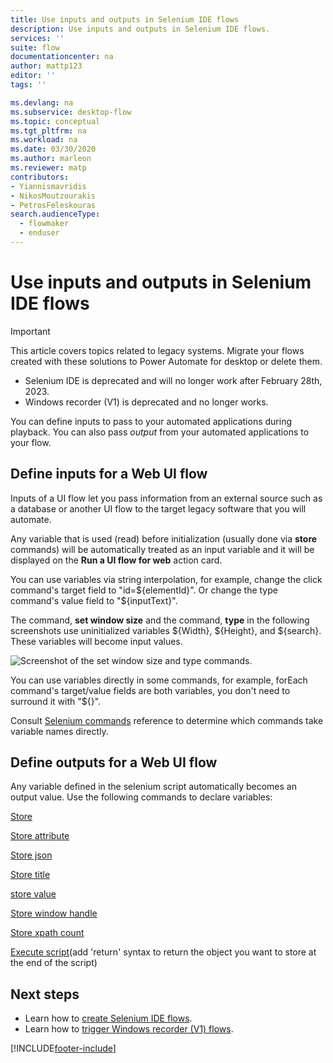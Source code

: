 ```yaml
---
title: Use inputs and outputs in Selenium IDE flows
description: Use inputs and outputs in Selenium IDE flows.
services: ''
suite: flow
documentationcenter: na
author: mattp123
editor: ''
tags: ''

ms.devlang: na
ms.subservice: desktop-flow
ms.topic: conceptual
ms.tgt_pltfrm: na
ms.workload: na
ms.date: 03/30/2020
ms.author: marleon
ms.reviewer: matp
contributors:
- Yiannismavridis
- NikosMoutzourakis
- PetrosFeleskouras
search.audienceType: 
  - flowmaker
  - enduser
---
```

# Use inputs and outputs in Selenium IDE flows

> [!IMPORTANT]
>
> This article covers topics related to legacy systems. Migrate your flows created with these solutions to Power Automate for desktop or delete them.
>
> - Selenium IDE is deprecated and will no longer work after February 28th, 2023.
> - Windows recorder (V1) is deprecated and no longer works.

You can define inputs to pass to your automated applications during playback. You can also pass *output* from your automated applications to your flow.

## Define inputs for a Web UI flow

Inputs of a UI flow let you pass information from an external source such as a database or another UI flow to the target legacy software that you will automate.

Any variable that is used (read) before initialization (usually done via **store** commands) will be automatically treated as an input variable and it will be displayed on the **Run a UI flow for web** action card.

You can use variables via string interpolation, for example, change the click command's target field to "id=\${elementId}". Or change the type command's value field to "\${inputText}".

The command, **set window size** and the command, **type** in the following screenshots use uninitialized variables \${Width}, \${Height}, and \${search}. These variables will become input values.

![Screenshot of the set window size and type commands.](../media/inputs-outputs-web/set-window-size.png "Set window size and type")

You can use variables directly in some commands, for example, forEach command's target/value fields are both variables, you don't need to surround it with "\${}".

Consult [Selenium commands](https://www.seleniumhq.org/selenium-ide/docs/en/api/commands/) reference to determine which commands take variable names directly.

## Define outputs for a Web UI flow

Any variable defined in the selenium script automatically becomes an output value. Use the following commands to declare variables:

[Store](https://www.seleniumhq.org/selenium-ide/docs/en/api/commands/#store)

[Store attribute](https://www.seleniumhq.org/selenium-ide/docs/en/api/commands/#store-attribute)

[Store json](https://www.seleniumhq.org/selenium-ide/docs/en/api/commands/#store-json)

[Store title](https://www.seleniumhq.org/selenium-ide/docs/en/api/commands/#store-title)

[store value](https://www.seleniumhq.org/selenium-ide/docs/en/api/commands/#store-value)

[Store window handle](https://www.seleniumhq.org/selenium-ide/docs/en/api/commands/#store-window-handle)

[Store xpath count](https://www.seleniumhq.org/selenium-ide/docs/en/api/commands/#store-xpath-count)

[Execute script](https://www.seleniumhq.org/selenium-ide/docs/en/api/commands/#execute-script)(add 'return' syntax to return the object you want to store at the end of the
script)

## Next steps

- Learn how to [create Selenium IDE flows](create-web.md).
- Learn how to [trigger Windows recorder (V1) flows](run-desktop-flow.md).



[!INCLUDE[footer-include](../includes/footer-banner.md)]
